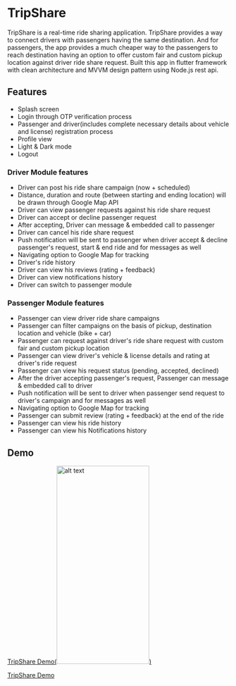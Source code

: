 # TripShare

TripShare is a real-time ride sharing application. TripShare provides a way to connect drivers with passengers having the same destination. And for passengers, the app provides a much cheaper way to the passengers to reach destination having an option to offer custom fair and custom pickup location against driver ride share request. Built this app in flutter framework with clean architecture and MVVM design pattern using Node.js rest api.

## Features
- Splash screen 
- Login through OTP verification process
- Passenger and driver(includes complete necessary details about vehicle and license) registration process
- Profile view
- Light & Dark mode
- Logout
  
### Driver Module features
- Driver can post his ride share campaign (now + scheduled)
- Distance, duration and route (between starting and ending location) will be drawn through Google Map API
- Driver can view passenger requests against his ride share request
- Driver can accept or decline passenger request
- After accepting, Driver can message & embedded call to passenger
- Driver can cancel his ride share request
- Push notification will be sent to passenger when driver accept & decline passenger's request, start & end ride and for messages as well
- Navigating option to Google Map for tracking
- Driver's ride history
- Driver can view his reviews (rating + feedback)
- Driver can view notifications history
- Driver can switch to passenger module 
  
### Passenger Module features 
- Passenger can view driver ride share campaigns
- Passenger can filter campaigns on the basis of pickup, destination location and vehicle (bike + car)
- Passenger can request against driver's ride share request with custom fair and custom pickup location
- Passenger can view driver's vehicle & license details and rating at driver's ride request
- Passenger can view his request status (pending, accepted, declined)
- After the driver accepting passenger's request, Passenger can message & embedded call to driver
- Push notification will be sent to driver when passenger send request to driver's campaign and for messages as well
- Navigating option to Google Map for tracking
- Passenger can submit review (rating + feedback) at the end of the ride
- Passenger can view his ride history
- Passenger can view his Notifications history 


## Demo


[TripShare Demo(<img src="https://github.com/zahid852/Ride-Sharing-Mobile-App/assets/106549154/d5521e41-d874-478e-9f11-6c5547bf6ddc" alt="alt text" width="210" height="450">)](https://www.linkedin.com/posts/zahidyousaf7_app-fluttercommunity-flutterdev-activity-7025519414288482304-saHO?utm_source=share&utm_medium=member_desktop)

[TripShare Demo](https://www.linkedin.com/posts/zahidyousaf7_app-fluttercommunity-flutterdev-activity-7025522984773681152-Q-Vg?utm_source=share&utm_medium=member_desktop)

